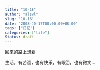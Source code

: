 ```yaml
---
title: "10-16"
author: "alswl"
slug: "10-16"
date: "2008-10-17T00:00:00+08:00"
tags: ["日记"]
categories: ["life"]
Status: draft
---
```


回来的路上想着

生活，有苦涩，也有快乐，有眼泪，也有微笑...

